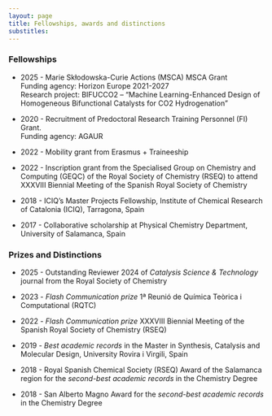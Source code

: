 ```yaml
---
layout: page
title: Fellowships, awards and distinctions
substitles:
---
```


### Fellowships

- 2025 - Marie Skłodowska-Curie Actions (MSCA) MSCA Grant<br>
Funding agency: Horizon Europe 2021-2027<br> 
Research project: BIFUCCO2 – “Machine Learning-Enhanced Design of Homogeneous Bifunctional Catalysts for CO2 Hydrogenation”

- 2020 - Recruitment of Predoctoral Research Training Personnel (FI) Grant.<br> 
Funding agency: AGAUR

- 2022 - Mobility grant from Erasmus + Traineeship

- 2022 - Inscription grant from the Specialised Group on Chemistry and Computing (GEQC) of the Royal Society of Chemistry (RSEQ) to attend XXXVIII Biennial Meeting of the Spanish Royal Society of Chemistry

- 2018 - ICIQ’s Master Projects Fellowship, Institute of Chemical Research of Catalonia (ICIQ), Tarragona, Spain

- 2017 - Collaborative scholarship at Physical Chemistry Department, University of Salamanca, Spain

### Prizes and Distinctions

- 2025 - Outstanding Reviewer 2024 of _Catalysis Science & Technology_ journal from the Royal Society of Chemistry

- 2023 - *Flash Communication prize* 1ª Reunió de Química Teòrica i Computational (RQTC)

- 2022 - *Flash Communication prize* XXXVIII Biennial Meeting of the Spanish Royal Society of Chemistry (RSEQ)

- 2019 - *Best academic records* in the Master in Synthesis, Catalysis and Molecular Design, University Rovira i Virgili, Spain

- 2018 - Royal Spanish Chemical Society (RSEQ) Award of the Salamanca region for the *second-best academic records* in the Chemistry Degree

- 2018 - San Alberto Magno Award for the *second-best academic records* in the Chemistry Degree

